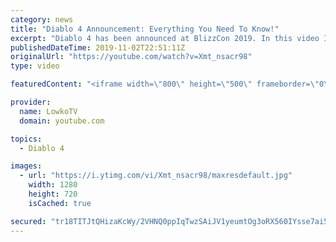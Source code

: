 ```yaml
---
category: news
title: "Diablo 4 Announcement: Everything You Need To Know!"
excerpt: "Diablo 4 has been announced at BlizzCon 2019. In this video I go over everything you need to know about this upcoming Blizzard Entertainment game."
publishedDateTime: 2019-11-02T22:51:11Z
originalUrl: "https://youtube.com/watch?v=Xmt_nsacr98"
type: video

featuredContent: "<iframe width=\"800\" height=\"500\" frameborder=\"0\" src=\"https://www.youtube.com/embed/Xmt_nsacr98\" allow=\"accelerometer; autoplay; encrypted-media; gyroscope; picture-in-picture\" allowfullscreen></iframe>"

provider:
  name: LowkoTV
  domain: youtube.com

topics:
  - Diablo 4

images:
  - url: "https://i.ytimg.com/vi/Xmt_nsacr98/maxresdefault.jpg"
    width: 1280
    height: 720
    isCached: true

secured: "tr18TITJtQHizaKcWy/2VHNQ0ppIqTwzSAiJV1yeumtOg3oRX560IYsse7ai5rUIVYcGSH7i4H/aTv3Tunn9B5sG/MxmkMWqGyTGllAryMupjgXRS6kRtaU7o5kWiykpzvEiW2TaaWX4GOQYsdbck1albt9tSX/7wEuLCVFq9TFG8/R+OsYbwHNYxFEK1JrdvQ4XZqlRktulcBu2BAl2RJ79ilbszLe+WMUERMYx6y861IGF9y9IDVw2s4G3RL7BK9Rxz1JyPhvE2k2kWh7DvVxOhANdnEFkqAccygZwE+bc40BO+KwyCa4+4AQWqkku3zGQzatNKk2lEovrwt5rcGBHGeXacrl4GOcl6VlLMMyrs+U/LbStN0+5wr6Ur95xs+Xzcjlpc0hpE3KwO02P1Ptg8xCNm0eJMtB6JlIRuKbKacAF5gmnBUfaRJqmP435;DCO+eBYDK7D6+M9t+o95ZA=="
---
```


